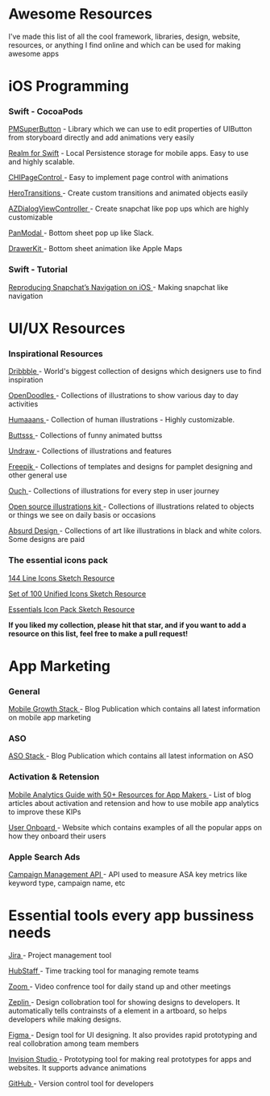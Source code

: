 # Awesome Resources

I've made this list of all the cool framework, libraries, design, website, resources, or anything I find online and which can be used for making awesome apps

# iOS Programming

<h3>Swift - CocoaPods</h3>

<a href = "https://github.com/pmusolino/PMSuperButton"> PMSuperButton</a> - Library which we can use to edit properties of UIButton from storyboard directly and add animations very easily

<a href = "https://realm.io/docs/swift/latest"> Realm for Swift</a> - Local Persistence storage for mobile apps. Easy to use and highly scalable.

<a href = "https://github.com/ChiliLabs/CHIPageControl"> CHIPageControl </a> - Easy to implement page control with animations

<a href = "https://github.com/HeroTransitions/Hero"> HeroTransitions </a> - Create custom transitions and animated objects easily

<a href = "https://github.com/Minitour/AZDialogViewController"> AZDialogViewController </a> - Create snapchat like pop ups which are highly customizable

<a href = "https://github.com/slackhq/PanModal"> PanModal </a> - Bottom sheet pop up like Slack.

<a href = "https://github.com/babylonhealth/DrawerKit"> DrawerKit </a> - Bottom sheet animation like Apple Maps

<h3>Swift - Tutorial</h3>

<a href = "https://medium.com/snowdog-labs/reproducing-snapchat-navigations-on-ios-part-3-41b7ea1d91bd"> Reproducing Snapchat’s Navigation on iOS  </a> - Making snapchat like navigation


# UI/UX Resources

<h3>Inspirational Resources </h3>

<a href = "https://dribbble.com/"> Dribbble </a> - World's biggest collection of designs which designers use to find inspiration

<a href = "https://www.opendoodles.com/ "> OpenDoodles </a> - Collections of illustrations to show various day to day activities

<a href = "https://www.humaaans.com/"> Humaaans </a> - Collection of human illustrations - Highly customizable.

<a href = "https://www.buttsss.com/"> Buttsss </a> - Collections of funny animated buttss

<a href = "https://undraw.co/illustrations"> Undraw </a> - Collections of illustrations and features

<a href = "https://www.freepik.com/"> Freepik </a> - Collections of templates and designs for pamplet designing and other general use

<a href = "https://icons8.com/ouch/"> Ouch </a> - Collections of illustrations for every step in user journey

<a href = "https://illlustrations.co/"> Open source illustrations kit </a> - Collections of illustrations related to objects or things we see on daily basis or occasions 

<a href = "https://absurd.design/#slide-8"> Absurd Design </a> - Collections of art like illustrations in black and white colors. Some designs are paid


<h3>The essential icons pack</h3>

<a href = "https://www.sketchappsources.com/free-source/4221-moonshard-free-line-icons-sketch-freebie-resource.html">  144 Line Icons Sketch Resource </a>

<a href = "https://www.sketchappsources.com/free-source/3846-icon-set-sketch-freebie-resource.html"> Set of 100 Unified Icons Sketch Resource </a> 

<a href = "https://www.sketchappsources.com/free-source/3771-essentials-icon-pack-sketch-freebie-resource.html"> Essentials Icon Pack Sketch Resource </a> 

<b>If you liked my collection, please hit that star, and if you want to add a resource on this list, feel free to make a pull request! </b>

# App Marketing

<h3>General</h3>
<a href = "https://phiture.com/mobilegrowthstack/"> Mobile Growth Stack </a> - Blog Publication which contains all latest information on mobile app marketing

<h3>ASO</h3>

<a href = "https://asostack.com/"> ASO Stack </a> - Blog Publication which contains all latest information on ASO 

<h3>Activation & Retension</h3>

<a href = "https://amplitude.com/mobile-analytics?ref=blog-cta"> Mobile Analytics Guide with 50+ Resources for App Makers </a> - List of blog articles about activation and retension and how to use mobile app analytics to improve these KIPs

<a href = "https://www.useronboard.com/how-dropbox-onboards-new-users/?slide=9"> User Onboard </a> - Website which contains examples of all the popular apps on how they onboard their users

<h3>Apple Search Ads</h3>

<a href = "https://searchads.apple.com/help/advanced/0022-use-the-campaign-management-api/"> Campaign Management API </a> - API used to measure ASA key metrics like keyword type, campaign name, etc

# Essential tools every app bussiness needs

<a href = "http://jira.com/"> Jira </a> - Project management tool

<a href = "https://hubstaff.com/"> HubStaff </a> - Time tracking tool for managing remote teams

<a href = "https://zoom.us/"> Zoom </a> - Video confrence tool for daily stand up and other meetings

<a href = "https://zeplin.io/"> Zeplin </a> - Design collobration tool for showing designs to developers. It automatically tells contrainsts of a element in a artboard, so helps developers while making designs. 

<a href = "https://www.figma.com/"> Figma </a> - Design tool for UI designing. It also provides rapid prototyping and real collobration among team members 

<a href = "https://www.invisionapp.com/studio"> Invision Studio </a> - Prototyping tool for making real prototypes for apps and websites. It supports advance animations

<a href = "https://github.com/"> GitHub </a> - Version control tool for developers



